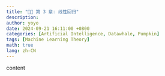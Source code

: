 ```yaml
---
title: "🍉🎃 第 3 章: 线性回归"
description: 
author: yoyo
date: 2024-09-21 16:11:00 +0800
categories: [Artificial Intelligence, Datawhale, Pumpkin]
tags: [Machine Learning Theory]
math: true
lang: zh-CN
---
```


content
